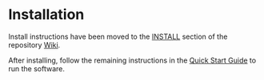 # Installation

Install instructions have been moved to the [INSTALL](https://github.com/vrn00b/scam-blockchain/wiki/INSTALL) section of the repository [Wiki](https://github.com/vrn00b/scam-blockchain/wiki).

After installing, follow the remaining instructions in the
[Quick Start Guide](https://github.com/vrn00b/scam-blockchain/wiki/Quick-Start-Guide)
to run the software.

